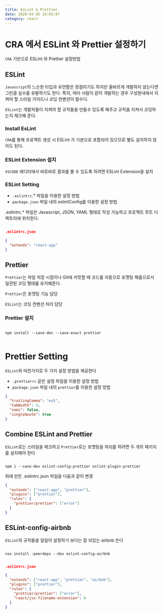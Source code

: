 ```yaml
---
title: EsLint & Prettier
date: 2020-03-05 19:03:87
category: react
---
```


# CRA 에서 ESLint 와 Prettier 설정하기

`CRA` 기반으로 ESLint 와 Prettier 설정방법

## ESLint

`Javascript`의 느슨한 타입과 유연함은 장점이기도 하지만 올바르게 개발하지 않는다면 그만큼 실수를 유발하기도 한다. 특히, 여러 사람이 같이 개발하는 경우 구성원내에서 지켜야 할 스타일 가이드나 코딩 컨벤션이 필수다.

`ESLint`는 개발자들이 지켜야 할 규칙들을 만들수 있도록 해주고 규칙을 지켜서 코딩하는지 체크해 준다.

### Install EsLint

`CRA`를 통해 프로젝트 생성 시 ESLint 가 기본으로 포함되어 있으므로 별도 설치하지 않아도 된다.

### ESLint Extension 설치

`VSCODE` 에디터에서 바로바로 결과를 볼 수 있도록 하려면 ESLint Extension을 설치

### ESLint Setting

- `.eslintrc`.\* 파일을 이용한 설정 방법
- `package.json` 파일 내의 eslintConfig를 이용한 설정 방법

.eslintrc.\* 파일은 Javascript, JSON, YAML 형태로 작성 가능하고
프로젝트 루트 디렉토리에 위치한다.

```json

.eslintrc.json

{
  "extends": "react-app"
}

```

## Prettier

`Prettier`는 파일 저장 시점이나 Git에 커밋할 때 코드를 자동으로 포멧팅 해줌으로서 일관된 코딩 형태를 유지해준다.

`Prettier`은 포맷팅 기능 담당

`ESLint`는 코딩 컨벤션 처리 담당

### Prettier 설치

```shell

npm install --save-dev --save-exact prettier


```

# Prettier Setting

`ESLint`와 마찬가지로 두 가지 설정 방법을 제공한다

- `.prettierrc` 같은 설정 파일을 이용한 설정 방법
- `package.json` 파일 내의 `prettier`를 이용한 설정 방법

```json
{
  "trailingComma": "es5",
  "tabWidth": 4,
  "semi": false,
  "singleQuote": true
}
```

## Combine ESLint and Prettier

`ESLint`로는 스타일을 체크하고 `Prettier`로는 포멧팅을 처리를 하려면 두 개의 패키지를 설치해야 한다

```shell

npm i --save-dev eslint-config-prettier eslint-plugin-prettier

```

위에 만든 .eslintrc.json 파일을 다음과 같이 변경

```json
{
  "extends": ["react-app", "prettier"],
  "plugins": ["prettier"],
  "rules": {
    "prettier/prettier": ["error"]
  }
}
```

## ESLint-config-airbnb

`ESLint`의 규칙들을 일일이 설정하기 보다는 잘 되있는 airbnb 쓴다

```shell

nsx install -peerdeps --dev eslint-config-airbnb

```

```json

.eslintrc.json

{
  "extends": ["react-app", "prettier", "airbnb"],
  "plugins": ["prettier"],
  "rules": {
    "prettier/prettier": ["error"],
    "react/jsx-filename-extension": 0
  }
}

```
